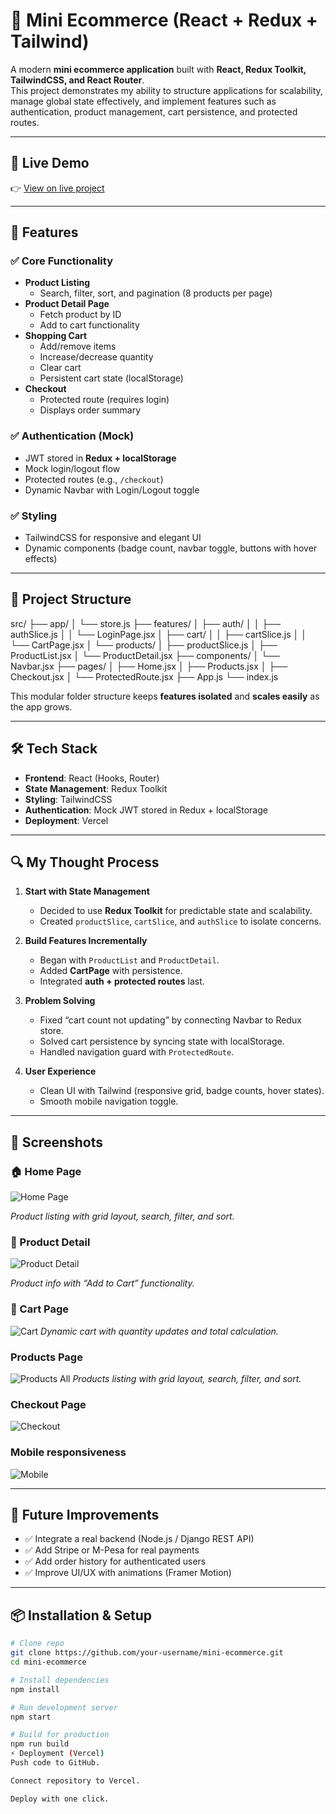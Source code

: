 # 🛒 Mini Ecommerce (React + Redux + Tailwind)

A modern **mini ecommerce application** built with **React, Redux Toolkit, TailwindCSS, and React Router**.  
This project demonstrates my ability to structure applications for scalability, manage global state effectively, and implement features such as authentication, product management, cart persistence, and protected routes.

---

## 🚀 Live Demo

👉 [View on live project](https://mini-ecommerce-ochre.vercel.app/)

---

## 🎯 Features

### ✅ Core Functionality

- **Product Listing**
  - Search, filter, sort, and pagination (8 products per page)
- **Product Detail Page**
  - Fetch product by ID
  - Add to cart functionality
- **Shopping Cart**
  - Add/remove items
  - Increase/decrease quantity
  - Clear cart
  - Persistent cart state (localStorage)
- **Checkout**
  - Protected route (requires login)
  - Displays order summary

### ✅ Authentication (Mock)

- JWT stored in **Redux + localStorage**
- Mock login/logout flow
- Protected routes (e.g., `/checkout`)
- Dynamic Navbar with Login/Logout toggle

### ✅ Styling

- TailwindCSS for responsive and elegant UI
- Dynamic components (badge count, navbar toggle, buttons with hover effects)

---

## 🧩 Project Structure

src/
├── app/
│ └── store.js
├── features/
│ ├── auth/
│ │ ├── authSlice.js
│ │ └── LoginPage.jsx
│ ├── cart/
│ │ ├── cartSlice.js
│ │ └── CartPage.jsx
│ └── products/
│ ├── productSlice.js
│ ├── ProductList.jsx
│ └── ProductDetail.jsx
├── components/
│ └── Navbar.jsx
├── pages/
│ ├── Home.jsx
│ ├── Products.jsx
│ ├── Checkout.jsx
│ └── ProtectedRoute.jsx
├── App.js
└── index.js


This modular folder structure keeps **features isolated** and **scales easily** as the app grows.

---

## 🛠️ Tech Stack

- **Frontend**: React (Hooks, Router)
- **State Management**: Redux Toolkit
- **Styling**: TailwindCSS
- **Authentication**: Mock JWT stored in Redux + localStorage
- **Deployment**: Vercel

---

## 🔍 My Thought Process

1. **Start with State Management**

   - Decided to use **Redux Toolkit** for predictable state and scalability.
   - Created `productSlice`, `cartSlice`, and `authSlice` to isolate concerns.

2. **Build Features Incrementally**

   - Began with `ProductList` and `ProductDetail`.
   - Added **CartPage** with persistence.
   - Integrated **auth + protected routes** last.

3. **Problem Solving**

   - Fixed “cart count not updating” by connecting Navbar to Redux store.
   - Solved cart persistence by syncing state with localStorage.
   - Handled navigation guard with `ProtectedRoute`.

4. **User Experience**
   - Clean UI with Tailwind (responsive grid, badge counts, hover states).
   - Smooth mobile navigation toggle.

---

## 📸 Screenshots

### 🏠 Home Page

![Home Page](public/screenshots/homepg.jpg)

_Product listing with grid layout, search, filter, and sort._

### 📄 Product Detail

![Product Detail](public/screenshots/prddetail.jpg)

_Product info with “Add to Cart” functionality._

### 🛒 Cart Page

![Cart](public/screenshots/cartpg.jpg)
_Dynamic cart with quantity updates and total calculation._

### Products Page

![Products](public/screenshots/prdpage.jpg)
All _Products listing with grid layout, search, filter, and sort._

### Checkout Page

![Checkout](public/screenshots/checkoutpg.jpg)

### Mobile responsiveness

![Mobile](public/screenshots/mblrespo.jpg)

---

## 🧪 Future Improvements

- ✅ Integrate a real backend (Node.js / Django REST API)
- ✅ Add Stripe or M-Pesa for real payments
- ✅ Add order history for authenticated users
- ✅ Improve UI/UX with animations (Framer Motion)

---

## 📦 Installation & Setup

```bash
# Clone repo
git clone https://github.com/your-username/mini-ecommerce.git
cd mini-ecommerce

# Install dependencies
npm install

# Run development server
npm start

# Build for production
npm run build
⚡ Deployment (Vercel)
Push code to GitHub.

Connect repository to Vercel.

Deploy with one click.
```
